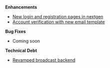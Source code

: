 **Enhancements**

- [New login and registration pages in nextgen](https://trello.com/c/RNFtQc4s/136-nextgen-login-and-registration-mobile-friendly)
- [Account verification with new email template](https://trello.com/c/Zg0SoqjW/156-registration-to-require-email-verification')

**Bug Fixes**

- Coming soon

**Technical Debt**

- [Revamped broadcast backend]('https://trello.com/c/OHkFAn66/157-revamped-broadcast-backend')